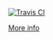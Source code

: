 [![Travis CI](https://api.travis-ci.org/amacfie/ci_pandoc_test.svg)](https://travis-ci.org/amacfie/ci_pandoc_test)

[More info](http://amacfie.github.io/2016/04/02/github-publishing2/)
